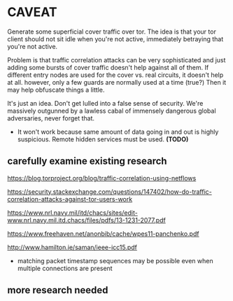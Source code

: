 # CAVEAT

Generate some superficial cover traffic over tor. The idea is that your tor client should not sit idle when you're not active, immediately betraying that you're not active.

Problem is that traffic correlation attacks can be very sophisticated and just adding some bursts of cover traffic doesn't help against all of them. If different entry nodes are used for the cover vs. real circuits, it doesn't help at all. however, only a few guards are normally used at a time (true?) Then it may help obfuscate things a little.

It's just an idea. Don't get lulled into a false sense of security. We're massively outgunned by a lawless cabal of immensely dangerous global adversaries, never forget that.

+ It won't work because same amount of data going in and out is highly suspicious. Remote hidden services must be used. **(TODO)**


## carefully examine existing research

https://blog.torproject.org/blog/traffic-correlation-using-netflows

https://security.stackexchange.com/questions/147402/how-do-traffic-correlation-attacks-against-tor-users-work

https://www.nrl.navy.mil/itd/chacs/sites/edit-www.nrl.navy.mil.itd.chacs/files/pdfs/13-1231-2077.pdf

https://www.freehaven.net/anonbib/cache/wpes11-panchenko.pdf

http://www.hamilton.ie/saman/ieee-icc15.pdf

 - matching packet timestamp sequences may be possible even when multiple connections are present

## more research needed

